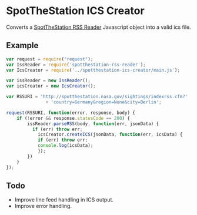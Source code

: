 # SpotTheStation ICS Creator
Converts a [SpotTheStation RSS Reader](http://github.com/colw/spotthestation-rss-reader) Javascript object into a valid ics file.

## Example
```Javascript
var request = require("request");
var IssReader = require('spotthestation-rss-reader');
var IcsCreator = require('../spotthestation-ics-creator/main.js');

var issReader = new IssReader();
var icsCreator = new IcsCreator();

var RSSURI = 'http://spotthestation.nasa.gov/sightings/indexrss.cfm?'
		       + 'country=Germany&region=None&city=Berlin';

request(RSSURI, function(error, response, body) {
    if (!error && response.statusCode == 200) {
        issReader.parseRSS(body, function(err, jsonData) {
          if (err) throw err;            
        	icsCreator.createICS(jsonData, function(err, icsData) {
            if (err) throw err;
            console.log(icsData);
        	});
        })
    }
});
```

## Todo
 - Improve line feed handling in ICS output.
 - Improve error handling.
